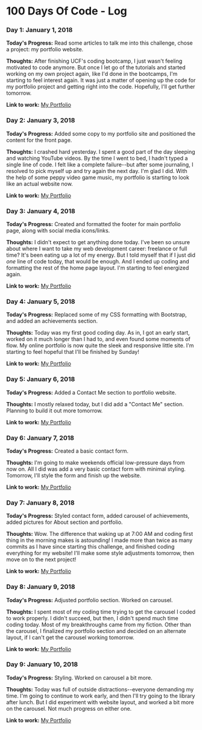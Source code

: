 # 100 Days Of Code - Log

### Day 1: January 1, 2018

**Today's Progress:** Read some articles to talk me into this challenge, chose a project: my portfolio website.

**Thoughts:** After finishing UCF's coding bootcamp, I just wasn't feeling motivated to code anymore. But once I let go of the tutorials and started working on my own project again, like I'd done in the bootcamps, I'm starting to feel interest again. It was just a matter of opening up the code for my portfolio project and getting right into the code. Hopefully, I'll get further tomorrow.

**Link to work:** [My Portfolio](https://saluki-scribe.github.io/my-portfolio/)

### Day 2: January 3, 2018

**Today's Progress:** Added some copy to my portfolio site and positioned the content for the front page.

**Thoughts:** I crashed hard yesterday. I spent a good part of the day sleeping and watching YouTube videos. By the time I went to bed, I hadn't typed a single line of code. I felt like a complete failure--but after some journaling, I resolved to pick myself up and try again the next day. I'm glad I did. With the help of some peppy video game music, my portfolio is starting to look like an actual website now. 

**Link to work:** [My Portfolio](https://saluki-scribe.github.io/my-portfolio/)

### Day 3: January 4, 2018

**Today's Progress:** Created and formatted the footer for main portfolio page, along with social media icons/links.

**Thoughts:** I didn't expect to get anything done today. I've been so unsure about where I want to take my web development career: freelance or full time? It's been eating up a lot of my energy. But I told myself that if I just did *one* line of code today, that would be enough. And I ended up coding and formatting the rest of the home page layout. I'm starting to feel energized again. 

**Link to work:** [My Portfolio](https://saluki-scribe.github.io/my-portfolio/)

### Day 4: January 5, 2018

**Today's Progress:** Replaced some of my CSS formatting with Bootstrap, and added an achievements section.

**Thoughts:** Today was my first good coding day. As in, I got an early start, worked on it much longer than I had to, and even found some moments of flow. My online portfolio is now quite the sleek and responsive little site. I'm starting to feel hopeful that I'll be finished by Sunday!

**Link to work:** [My Portfolio](https://saluki-scribe.github.io/my-portfolio/)

### Day 5: January 6, 2018

**Today's Progress:** Added a Contact Me section to portfolio website.

**Thoughts:** I mostly relaxed today, but I did add a "Contact Me" section. Planning to build it out more tomorrow.

**Link to work:** [My Portfolio](https://saluki-scribe.github.io/my-portfolio/)

### Day 6: January 7, 2018

**Today's Progress:** Created a basic contact form.

**Thoughts:** I'm going to make weekends official low-pressure days from now on. All I did was add a very basic contact form with minimal styling. Tomorrow, I'll style the form and finish up the website.

**Link to work:** [My Portfolio](https://saluki-scribe.github.io/my-portfolio/)

### Day 7: January 8, 2018

**Today's Progress:** Styled contact form, added carousel of achievements, added pictures for About section and portfolio.

**Thoughts:** Wow. The difference that waking up at 7:00 AM and coding first thing in the morning makes is astounding! I made more than twice as many commits as I have since starting this challenge, and finished coding everything for my website! I'll make some style adjustments tomorrow, then move on to the next project!

**Link to work:** [My Portfolio](https://saluki-scribe.github.io/my-portfolio/)

### Day 8: January 9, 2018

**Today's Progress:** Adjusted portfolio section. Worked on carousel.

**Thoughts:** I spent most of my coding time trying to get the carousel I coded to work properly. I didn't succeed, but then, I didn't spend much time coding today. Most of my breakthroughs came from my fiction. Other than the carousel, I finalized my portfolio section and decided on an alternate layout, if I can't get the carousel working tomorrow.

**Link to work:** [My Portfolio](https://saluki-scribe.github.io/my-portfolio/)

### Day 9: January 10, 2018

**Today's Progress:** Styling. Worked on carousel a bit more.

**Thoughts:** Today was full of outside distractions--everyone demanding my time. I'm going to continue to work early, and then I'll try going to the library after lunch. But I did experiment with website layout, and worked a bit more on the carousel. Not much progress on either one. 

**Link to work:** [My Portfolio](https://saluki-scribe.github.io/my-portfolio/)
